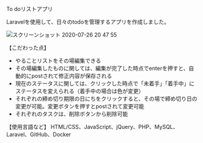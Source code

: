 To doリストアプリ

Laravelを使用して、日々のtodoを管理するアプリを作成しました。

![スクリーンショット 2020-07-26 20 47 55](https://user-images.githubusercontent.com/63849657/88478395-d2597e80-cf82-11ea-8e30-f67ef9c344fe.png)

【こだわった点】
- やることリストをその場編集できる
- その場編集したものに関しては、編集が完了した時点でenterを押すと、自動的にpostされて修正内容が保存される
- 現在のステータスに関しては、クリックした時点で「未着手」「着手中」にステータスを変えられる（着手中の場合は色が変更）
- それぞれの締め切り期限の日にちをクリックすると、その場で締め切り日の変更が可能。変更ボタンを押すとpostされて変更可能
- それぞれのタスクは、削除ボタンから削除可能

【使用言語など】 HTML/CSS、JavaScript、jQuery、PHP、MySQL、Laravel、GitHub、Docker
